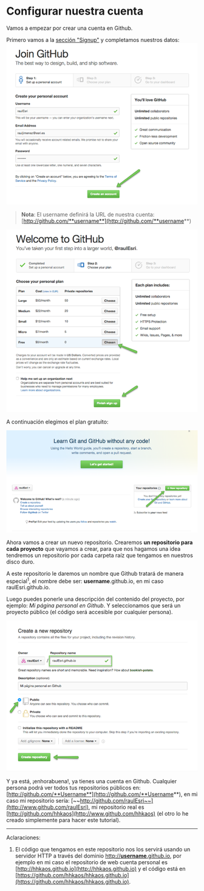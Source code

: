 # Configurar nuestra cuenta

Vamos a empezar por crear una cuenta en Github.

Primero vamos a la [sección "Signup"](https://github.com/join?source=header-home) y completamos nuestros datos:
[![](../images/github_2.png)](../images/github_2.png)

>  **Nota**: El username definirá la URL de nuestra cuenta: [http://github.com/**username**](http://github.com/**username**)

[![](../images/github_3.png)](../images/github_3.png)

A continuación elegimos el plan gratuito:

[![](../images/github_4.png)](../images/github_4.png)

Ahora vamos a crear un nuevo repositorio. Crearemos **un repositorio para cada proyecto** que vayamos a crear, para que nos hagamos una idea tendremos un repositorio por cada carpeta raíz que tengamos en nuestros disco duro. 

A este repositorio le daremos un nombre que Github tratará de manera especial<sup>1</sup>, el nombre debe ser: **username**.github.io, en mi caso raulEsri.github.io.

Luego puedes ponerle una descripción del contenido del proyecto, por ejemplo: *Mi página personal en Github*. Y seleccionamos que será un proyecto público (el código será accesible por cualquier persona).

[![](../images/github_5.png)](../images/github_5.png)

Y ya está, ¡enhorabuena!, ya tienes una cuenta en Github. Cualquier persona podrá ver todos tus repositorios públicos en: [http://github.com/**Username**](http://github.com/**Username**), en mi caso mi repositorio sería: [~~http://github.com/raulEsri~~](http://www.github.com/raulEsri), mi repositorio real es [http://github.com/hhkaos](http://www.github.com/hhkaos) (el otro lo he creado simplemente para hacer este tutorial).

---
Aclaraciones:

1. El código que tengamos en este repositorio nos los servirá usando un servidor HTTP a través del dominio [http://**username**.github.io](http://username.github.io), por ejemplo en mi caso el repositorio de web cuenta personal es [http://hhkaos.github.io](http://hhkaos.github.io) y el código está en [https://github.com/hhkaos/hhkaos.github.io](https://github.com/hhkaos/hhkaos.github.io).